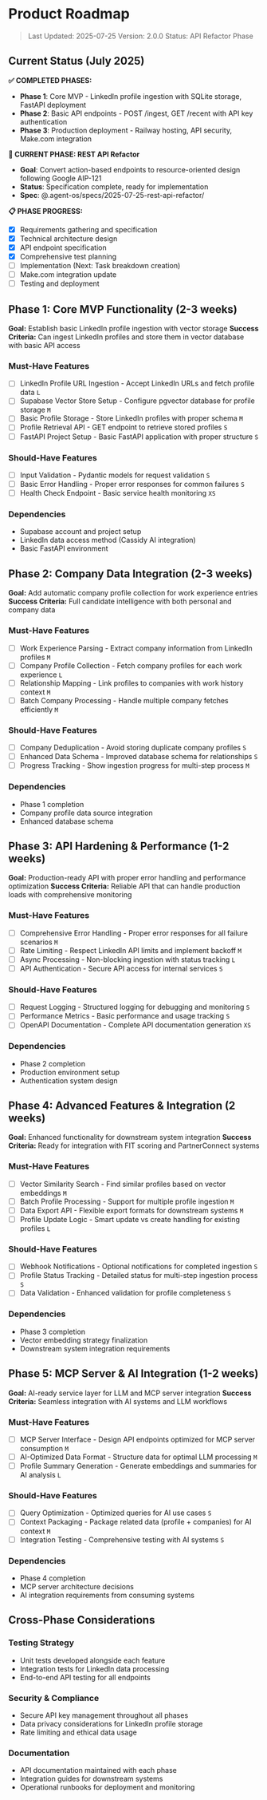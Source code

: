 # Product Roadmap

> Last Updated: 2025-07-25
> Version: 2.0.0
> Status: API Refactor Phase

## Current Status (July 2025)

**✅ COMPLETED PHASES:**
- **Phase 1**: Core MVP - LinkedIn profile ingestion with SQLite storage, FastAPI deployment
- **Phase 2**: Basic API endpoints - POST /ingest, GET /recent with API key authentication
- **Phase 3**: Production deployment - Railway hosting, API security, Make.com integration

**🚧 CURRENT PHASE: REST API Refactor**
- **Goal**: Convert action-based endpoints to resource-oriented design following Google AIP-121
- **Status**: Specification complete, ready for implementation
- **Spec**: @.agent-os/specs/2025-07-25-rest-api-refactor/

**📋 PHASE PROGRESS:**
- [x] Requirements gathering and specification
- [x] Technical architecture design
- [x] API endpoint specification
- [x] Comprehensive test planning
- [ ] Implementation (Next: Task breakdown creation)
- [ ] Make.com integration update
- [ ] Testing and deployment

## Phase 1: Core MVP Functionality (2-3 weeks)

**Goal:** Establish basic LinkedIn profile ingestion with vector storage
**Success Criteria:** Can ingest LinkedIn profiles and store them in vector database with basic API access

### Must-Have Features

- [ ] LinkedIn Profile URL Ingestion - Accept LinkedIn URLs and fetch profile data `L`
- [ ] Supabase Vector Store Setup - Configure pgvector database for profile storage `M`
- [ ] Basic Profile Storage - Store LinkedIn profiles with proper schema `M`
- [ ] Profile Retrieval API - GET endpoint to retrieve stored profiles `S`
- [ ] FastAPI Project Setup - Basic FastAPI application with proper structure `S`

### Should-Have Features

- [ ] Input Validation - Pydantic models for request validation `S`
- [ ] Basic Error Handling - Proper error responses for common failures `S`
- [ ] Health Check Endpoint - Basic service health monitoring `XS`

### Dependencies

- Supabase account and project setup
- LinkedIn data access method (Cassidy AI integration)
- Basic FastAPI environment

## Phase 2: Company Data Integration (2-3 weeks)

**Goal:** Add automatic company profile collection for work experience entries
**Success Criteria:** Full candidate intelligence with both personal and company data

### Must-Have Features

- [ ] Work Experience Parsing - Extract company information from LinkedIn profiles `M`
- [ ] Company Profile Collection - Fetch company profiles for each work experience `L`
- [ ] Relationship Mapping - Link profiles to companies with work history context `M`
- [ ] Batch Company Processing - Handle multiple company fetches efficiently `M`

### Should-Have Features

- [ ] Company Deduplication - Avoid storing duplicate company profiles `S`
- [ ] Enhanced Data Schema - Improved database schema for relationships `S`
- [ ] Progress Tracking - Show ingestion progress for multi-step process `M`

### Dependencies

- Phase 1 completion
- Company profile data source integration
- Enhanced database schema

## Phase 3: API Hardening & Performance (1-2 weeks)

**Goal:** Production-ready API with proper error handling and performance optimization
**Success Criteria:** Reliable API that can handle production loads with comprehensive monitoring

### Must-Have Features

- [ ] Comprehensive Error Handling - Proper error responses for all failure scenarios `M`
- [ ] Rate Limiting - Respect LinkedIn API limits and implement backoff `M`
- [ ] Async Processing - Non-blocking ingestion with status tracking `L`
- [ ] API Authentication - Secure API access for internal services `S`

### Should-Have Features

- [ ] Request Logging - Structured logging for debugging and monitoring `S`
- [ ] Performance Metrics - Basic performance and usage tracking `S`
- [ ] OpenAPI Documentation - Complete API documentation generation `XS`

### Dependencies

- Phase 2 completion
- Production environment setup
- Authentication system design

## Phase 4: Advanced Features & Integration (2 weeks)

**Goal:** Enhanced functionality for downstream system integration
**Success Criteria:** Ready for integration with FIT scoring and PartnerConnect systems

### Must-Have Features

- [ ] Vector Similarity Search - Find similar profiles based on vector embeddings `M`
- [ ] Batch Profile Processing - Support for multiple profile ingestion `M`
- [ ] Data Export API - Flexible export formats for downstream systems `M`
- [ ] Profile Update Logic - Smart update vs create handling for existing profiles `L`

### Should-Have Features

- [ ] Webhook Notifications - Optional notifications for completed ingestion `S`
- [ ] Profile Status Tracking - Detailed status for multi-step ingestion process `S`
- [ ] Data Validation - Enhanced validation for profile completeness `S`

### Dependencies

- Phase 3 completion
- Vector embedding strategy finalization
- Downstream system integration requirements

## Phase 5: MCP Server & AI Integration (1-2 weeks)

**Goal:** AI-ready service layer for LLM and MCP server integration
**Success Criteria:** Seamless integration with AI systems and LLM workflows

### Must-Have Features

- [ ] MCP Server Interface - Design API endpoints optimized for MCP server consumption `M`
- [ ] AI-Optimized Data Format - Structure data for optimal LLM processing `M`
- [ ] Profile Summary Generation - Generate embeddings and summaries for AI analysis `L`

### Should-Have Features

- [ ] Query Optimization - Optimized queries for AI use cases `S`
- [ ] Context Packaging - Package related data (profile + companies) for AI context `M`
- [ ] Integration Testing - Comprehensive testing with AI systems `S`

### Dependencies

- Phase 4 completion
- MCP server architecture decisions
- AI integration requirements from consuming systems

## Cross-Phase Considerations

### Testing Strategy
- Unit tests developed alongside each feature
- Integration tests for LinkedIn data processing
- End-to-end API testing for all endpoints

### Security & Compliance
- Secure API key management throughout all phases
- Data privacy considerations for LinkedIn profile storage
- Rate limiting and ethical data usage

### Documentation
- API documentation maintained with each phase
- Integration guides for downstream systems
- Operational runbooks for deployment and monitoring
